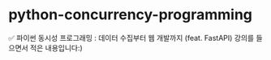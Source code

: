 # python-concurrency-programming
✅ 파이썬 동시성 프로그래밍 : 데이터 수집부터 웹 개발까지 (feat. FastAPI) 강의를 들으면서 적은 내용입니다:)
